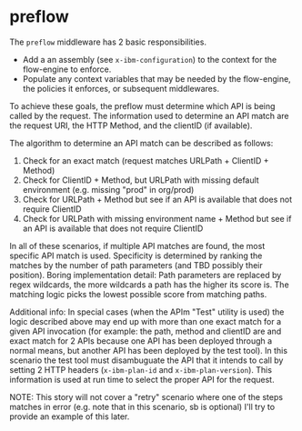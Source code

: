 # preflow

The `preflow` middleware has 2 basic responsibilities.
- Add a an assembly (see `x-ibm-configuration`) to the context for the flow-engine to enforce.
- Populate any context variables that may be needed by the flow-engine, the policies it enforces, or subsequent middlewares.

To achieve these goals, the preflow must determine which API is being called by the request. The information used to determine an API match are the request URI, the HTTP Method, and the clientID (if available).

The algorithm to determine an API match can be described as follows:
 1. Check for an exact match (request matches URLPath + ClientID + Method)
 1. Check for ClientID + Method, but URLPath with missing default environment (e.g. missing "prod" in org/prod)
 1. Check for URLPath + Method but see if an API is available that does not require ClientID
 1. Check for URLPath with missing environment name + Method but see if an API is available that does not require ClientID

In all of these scenarios, if multiple API matches are found, the most specific API match is used. Specificity is determined by ranking the matches by the number of path parameters (and TBD possibly their position).
Boring implementation detail: Path parameters are replaced by regex wildcards, the more wildcards a path has the higher its score is. The matching logic picks the lowest possible score from matching paths.

Additional info:
In special cases (when the APIm "Test" utility is used) the logic described above may end up with more than one exact match for a given API invocation (for example: the path, method and clientID are and exact match for 2 APIs because one API has been deployed through a normal means, but another API has been deployed by the test tool). In this scenario the test tool must disambuguate the API that it intends to call by setting 2 HTTP headers (`x-ibm-plan-id` and `x-ibm-plan-version`). This information is used at run time to select the proper API for the request.

NOTE: This story will not cover a "retry" scenario where one of the steps matches in error (e.g. note that in this scenario, sb is optional) I'll try to provide an example of this later.
